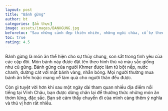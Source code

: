 ```yaml
---
layout: post
title: "Bánh gừng"
author: bt
categories: [ẩm thực]
image: assets/images/BANHGUNG.jpg
beforetoc: "Sau những cảnh đẹp thiên nhiên, những ngôi chùa, cổ tự theo nhiều nét phong cách đặc trưng thì bạn không thể bỏ qua những món ăn ngon mang đậm bản sắc của người dân địa phương, ngoài các món hải sản tươi ngon thì vẫn còn những món ăn đặc biệt khác để bạn nhớ mãi hương vị khi đến Vinh Châu"
toc: true
rating: 4.5
---
```


<p>Bánh gừng là món ăn thể hiện cho sự thủy chung, son sắt trong tình yêu của các cặp đôi. Món bánh này được đặt tên theo hình thù và màu sắc giống như củ gừng. Bánh gừng của người Khmer  được làm từ bột nếp, nước chanh, đường cát với mặt bánh vàng, nhẵn bóng. Mọi người thường mua bánh ăn liền hoặc mang về làm quà cho người thân đều được.  </p>

<p>Còn gì tuyệt vời hơn khi sau một ngày dài tham quan nhiều địa điểm nổi tiếng tại Vĩnh Châu, bạn được dừng chân lại để thưởng thức những món ăn thơm lừng, đặc sắc. Bạn sẽ cảm thấy chuyến đi của mình càng thêm ý nghĩa và thú vị hơn rất nhiều.</p>
